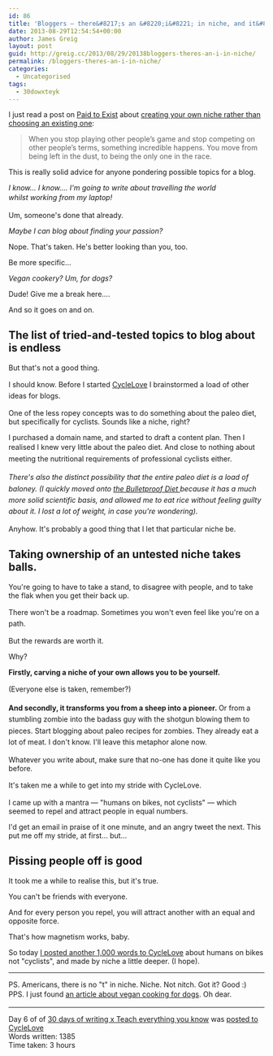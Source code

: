 ```yaml
---
id: 86
title: 'Bloggers — there&#8217;s an &#8220;i&#8221; in niche, and it&#8217;s you'
date: 2013-08-29T12:54:54+00:00
author: James Greig
layout: post
guid: http://greig.cc/2013/08/29/20138bloggers-theres-an-i-in-niche/
permalink: /bloggers-theres-an-i-in-niche/
categories:
  - Uncategorised
tags:
  - 30dowxteyk
---
```

<p>I just read a post on <a href="http://paidtoexist.com/">Paid to Exist</a>&nbsp;about&nbsp;<a href="http://paidtoexist.com/create-your-own-niche/ ">creating your own niche rather than choosing an existing one</a>:</p><blockquote>When you stop playing other people’s game and stop competing on other people’s terms, something incredible happens. You move from being left in the dust, to being the only one in the race.</blockquote><p>This is really solid advice for anyone pondering possible topics for a blog.</p><p><span></span></p><p><em>I know... I know.... I'm going to write about travelling the world whilst&nbsp;</em><em style="line-height: 1.6em;">working from my laptop!</em></p><p><em></em>Um, someone's done that already.&nbsp;</p><p><em>Maybe I can blog about finding your passion?&nbsp;</em></p><p><em></em>Nope. That's taken. He's better looking than you, too.&nbsp;</p><p>Be more specific...&nbsp;</p><p><em>Vegan cookery? Um, for dogs?&nbsp;</em></p><p><em></em>Dude! Give me a break here....</p><p>And so it goes on and on.</p><h2>The list of tried-and-tested topics to blog about is endless</h2><p>But that's not a good thing.</p><p>I should know.&nbsp;<span style="line-height: 1.6em;">Before I started </span><a href="http://www.cyclelove.cc/" style="line-height: 1.6em;">CycleLove</a><span style="line-height: 1.6em;"> I brainstormed a load of other ideas for blogs.&nbsp;</span></p><p>One of the less ropey concepts was to do something about the paleo diet, but specifically for cyclists. Sounds like a niche, right?</p><p>I purchased a domain name, and started to draft a content plan. Then I realised I knew very little a<span style="line-height: 1.6em;">bout the paleo diet. And close to nothing about meeting the nutritional requirements of professional cyclists either.</span></p><p><span style="line-height: 1.6em;"><em>There's also the distinct possibility that the entire paleo diet is a load of baloney. (I quickly moved onto <a href="http://www.bulletproofexec.com/category/bulletproofdiet/">the Bulletproof Diet </a>because it has a much more solid scientific basis, and allowed me to eat rice without feeling guilty about it. I lost a lot of weight, in case you're wondering).</em></span></p><p>Anyhow. It's probably a good thing that I let that particular niche be.&nbsp;</p><h2>Taking ownership of an untested niche takes balls.</h2><p>You're going to have to take a stand, to disagree with people, and to take the flak when you get their back up.&nbsp;</p><p>There won't be a roadmap. S<span style="line-height: 1.6em;">ometimes you won't even feel like you're on a path.&nbsp;</span></p><p>But the rewards are worth it.&nbsp;</p><p>Why?&nbsp;</p><p></p><p><strong></strong><strong>Firstly, carving a niche of your own allows you to be yourself.</strong></p><p><strong></strong><span style="line-height: 1.6em;">(Everyone else is taken, remember?)</span></p><p><strong>And secondly, it transforms you from a sheep into a pioneer.&nbsp;</strong><span style="line-height: 1.6em;">Or from a stumbling zombie into the badass guy with the shotgun blowing them to pieces. Start blogging about paleo recipes for zombies. They already eat a lot of meat. I don't know. I'll leave this metaphor alone now.&nbsp;</span></p><p>Whatever you write about, make sure that no-one has done it quite like you before.</p><p><span style="line-height: 1.6em;">It's taken me a while to get into my stride with CycleLove.</span></p><p>I came up with a mantra — "humans on bikes, not cyclists" — which seemed to repel and attract people in equal numbers. </p><p>I'd get an email in praise of it one minute, and an angry tweet the next. This put me off my stride, at first... but...</p><h2>Pissing people off is good</h2><p>It took me a while to realise this, but it's true.</p><p>You can't be friends with everyone.</p><p>And for every person you repel, you will attract another with an equal and opposite force.</p><p>That's how magnetism works, baby.</p><p>So today <a href="http://www.cyclelove.cc/2013/08/space-for-people-on-bikes-not-cyclists-london/">I posted another 1,000 words to CycleLove</a>&nbsp;about humans on bikes not "cyclists", and made by niche a little deeper. (I hope).</p><hr /><p>PS. Americans, there is no "t" in niche. Niche. Not nitch. Got it? Good :)<br>PPS. I just found <a href="http://gentleworld.org/good-nutrition-for-healthy-vegan-dogs/">an article about vegan cooking for dogs</a>. Oh dear.<span style="line-height: 1.6em;">&nbsp;</span></p><hr /><p>Day 6 of of&nbsp;<a href="http://greig.cc/journal/2013/8/30-days-of-writing-x-teach-everything-you-know">30 days of writing x Teach everything you know</a>&nbsp;was <a href="http://www.cyclelove.cc/2013/08/space-for-people-on-bikes-not-cyclists-london/">posted to CycleLove</a><br>Words written: 1385<br>Time taken: 3 hours</p>